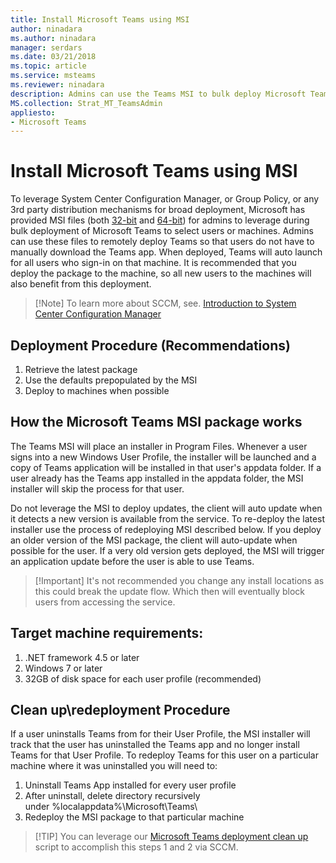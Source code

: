 ```yaml
---
title: Install Microsoft Teams using MSI
author: ninadara
ms.author: ninadara
manager: serdars
ms.date: 03/21/2018
ms.topic: article
ms.service: msteams
ms.reviewer: ninadara
description: Admins can use the Teams MSI to bulk deploy Microsoft Teams to select users or computers.
MS.collection: Strat_MT_TeamsAdmin
appliesto: 
- Microsoft Teams
---
```


Install Microsoft Teams using MSI
===========================================

To leverage System Center Configuration Manager, or Group Policy, or any 3rd party distribution mechanisms for broad deployment, Microsoft has provided MSI files (both [32-bit](http://aka.ms/teams32bitmsi) and [64-bit](http://aka.ms/teams64bitmsi)) for admins to leverage during bulk deployment of Microsoft Teams to select users or machines. Admins can use these files to remotely deploy Teams so that users do not have to manually download the Teams app. When deployed, Teams will auto launch for all users who sign-in on that machine. It is recommended that you deploy the package to the machine, so all new users to the machines will also benefit from this deployment. 


> [!Note] To learn more about SCCM, see. [Introduction to System Center Configuration Manager](https://docs.microsoft.com/sccm/core/understand/introduction)

## Deployment Procedure (Recommendations)
1. Retrieve the latest package
2. Use the defaults prepopulated by the MSI
3. Deploy to machines when possible

## How the Microsoft Teams MSI package works

The Teams MSI will place an installer in Program Files. Whenever a user signs into a new Windows User Profile, the installer will be launched and a copy of Teams application will be installed in that user's appdata folder. If a user already has the Teams app installed in the appdata folder, the MSI installer will skip the process for that user.

Do not leverage the MSI to deploy updates, the client will auto update when it detects a new version is available from the service. To re-deploy the latest installer use the process of redeploying MSI described below. If you deploy an older version of the MSI package, the client will auto-update when possible for the user. If a very old version gets deployed, the MSI will trigger an application update before the user is able to use Teams. 


> [!Important] It's not recommended you change any install locations as this could break the update flow. Which then will eventually block users from accessing the service. 

## Target machine requirements:

1. .NET framework 4.5 or later
2. Windows 7 or later
2. 32GB of disk space for each user profile (recommended)

## Clean up\redeployment Procedure
If a user uninstalls Teams from for their User Profile, the MSI installer will track that the user has uninstalled the Teams app and no longer install Teams for that User Profile. To redeploy Teams for this user on a particular machine where it was uninstalled you will need to:

1. Uninstall Teams App installed for every user profile 
2. After uninstall, delete directory recursively under %localappdata%\Microsoft\Teams\ 
3. Redeploy the MSI package to that particular machine


> [!TIP] You can leverage our [Microsoft Teams deployment clean up](.\scripts\Powershell-script-teams-deployment-clean-up.md) script to accomplish this steps 1 and 2 via SCCM. 																			   
